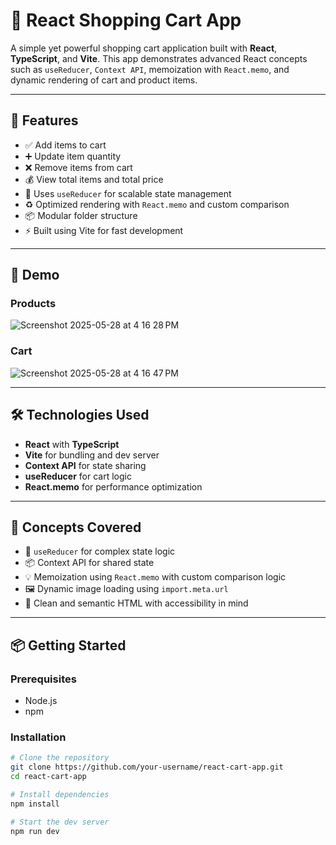 # 🛒 React Shopping Cart App

A simple yet powerful shopping cart application built with **React**, **TypeScript**, and **Vite**. This app demonstrates advanced React concepts such as `useReducer`, `Context API`, memoization with `React.memo`, and dynamic rendering of cart and product items.

---

## 🚀 Features

- ✅ Add items to cart
- ➕ Update item quantity
- ❌ Remove items from cart
- 💰 View total items and total price
- 🧠 Uses `useReducer` for scalable state management
- ♻️ Optimized rendering with `React.memo` and custom comparison
- 📦 Modular folder structure
- ⚡ Built using Vite for fast development

---

## 📸 Demo

### Products
![Screenshot 2025-05-28 at 4 16 28 PM](https://github.com/user-attachments/assets/786084a9-335d-4d0d-828f-c8f20356f82a)

### Cart
![Screenshot 2025-05-28 at 4 16 47 PM](https://github.com/user-attachments/assets/9d436b00-81e2-42ac-aa11-bc01e578da36)

---

## 🛠️ Technologies Used

- **React** with **TypeScript**
- **Vite** for bundling and dev server
- **Context API** for state sharing
- **useReducer** for cart logic
- **React.memo** for performance optimization

---

## 🧠 Concepts Covered

- 🧮 `useReducer` for complex state logic
- 📦 Context API for shared state
- 💡 Memoization using `React.memo` with custom comparison logic
- 🖼️ Dynamic image loading using `import.meta.url`
- 🧼 Clean and semantic HTML with accessibility in mind

---

## 📦 Getting Started

### Prerequisites

- Node.js
- npm

### Installation

```bash
# Clone the repository
git clone https://github.com/your-username/react-cart-app.git
cd react-cart-app

# Install dependencies
npm install

# Start the dev server
npm run dev

